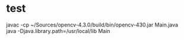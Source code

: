 # test
javac -cp ~/Sources/opencv-4.3.0/build/bin/opencv-430.jar Main.java  
java -Djava.library.path=/usr/local/lib Main
